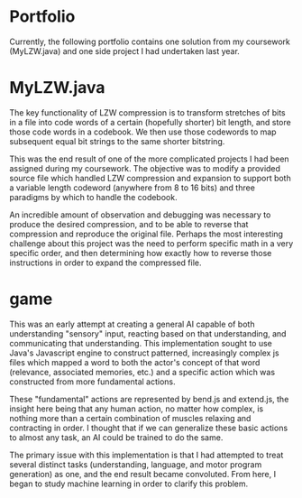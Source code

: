 # Portfolio
Currently, the following portfolio contains one solution from my coursework (MyLZW.java) and one side project I had undertaken
last year.
# MyLZW.java
The key functionality of LZW compression is to transform stretches of bits in a file into code words of a certain 
(hopefully shorter) bit length, and store those code words in a codebook.  We then use those codewords to map subsequent 
equal bit strings to the same shorter bitstring.  

This was the end result of one of the more complicated projects I had been assigned during my coursework.  The objective was 
to modify a provided source file which handled LZW compression and expansion to support both a variable length codeword 
(anywhere from 8 to 16 bits) and three paradigms by which to handle the codebook.  

An incredible amount of observation and debugging was necessary to produce the desired compression, and to be able to reverse 
that compression and reproduce the original file.  Perhaps the most interesting challenge about this project was the need to 
perform specific math in a very specific order, and then determining how exactly how to reverse those instructions in order to 
expand the compressed file.  
# game
This was an early attempt at creating a general AI capable of both understanding "sensory" input, reacting based on that 
understanding, and communicating that understanding.  This implementation sought to use Java's Javascript engine to construct 
patterned, increasingly complex js files which mapped a word to both the actor's concept of that word (relevance, associated 
memories, etc.) and a specific action which was constructed from more fundamental actions.  

These "fundamental" actions are represented by bend.js and extend.js, the insight here being that any human action, no matter 
how complex, is nothing more than a certain combination of muscles relaxing and contracting in order.  I thought that if we 
can generalize these basic actions to almost any task, an AI could be trained to do the same.  

The primary issue with this implementation is that I had attempted to treat several distinct tasks (understanding, language, 
and motor program generation) as one, and the end result became convoluted.  From here, I began to study machine learning in 
order to clarify this problem.  

